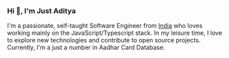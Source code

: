 ### Hi 👋, I'm Just Aditya

I'm a passionate, self-taught Software Engineer from [India](https://en.wikipedia.org/wiki/India) who loves working mainly on the JavaScript/Typescript stack. In my leisure time, I love to explore new technologies and contribute to open source projects. Currently, I'm a just a number in Aadhar Card Database.
